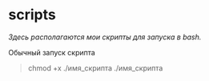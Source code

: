# scripts

*Здесь располагаются мои скрипты для запуска в bash.*

Обычный запуск скрипта
 >chmod +x ./имя_скрипта 
 >./имя_скрипта


